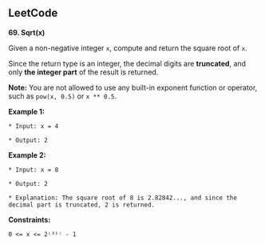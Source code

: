 ## LeetCode
**69. Sqrt(x)**

Given a non-negative integer `x`, compute and return the square root of `x`.

Since the return type is an integer, the decimal digits are **truncated**, and only **the integer part** of the result is returned.

**Note:** You are not allowed to use any built-in exponent function or operator, such as `pow(x, 0.5)` or `x ** 0.5`.

 

**Example 1:**
```
* Input: x = 4

* Output: 2
```
**Example 2:**
```
* Input: x = 8

* Output: 2

* Explanation: The square root of 8 is 2.82842..., and since the decimal part is truncated, 2 is returned.
``` 

**Constraints:**
```
0 <= x <= 2⁽³¹⁾ - 1
```
